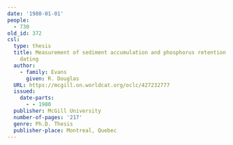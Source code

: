 ```yaml
---
date: '1980-01-01'
people:
  - 730
old_id: 372
csl:
  type: thesis
  title: Measurement of sediment accumulation and phosphorus retention using lead-210
    dating
  author:
    - family: Evans
      given: R. Douglas
  URL: https://mcgill.on.worldcat.org/oclc/427232777
  issued:
    date-parts:
      - - 1980
  publisher: McGill University
  number-of-pages: '217'
  genre: Ph.D. Thesis
  publisher-place: Montreal, Quebec
---
```

